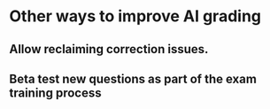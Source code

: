 # Other ways to improve AI grading

## Allow reclaiming correction issues. 

## Beta test new questions as part of the exam training process


